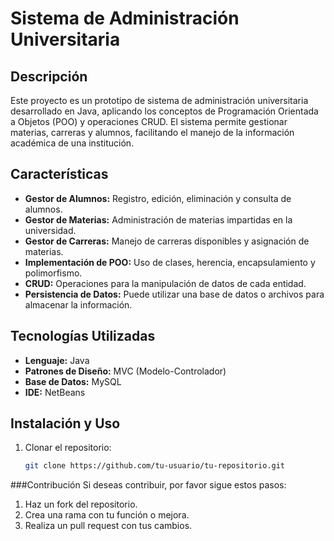 # Sistema de Administración Universitaria

## Descripción
Este proyecto es un prototipo de sistema de administración universitaria desarrollado en Java, aplicando los conceptos de Programación Orientada a Objetos (POO) y operaciones CRUD. El sistema permite gestionar materias, carreras y alumnos, facilitando el manejo de la información académica de una institución.

## Características
- **Gestor de Alumnos:** Registro, edición, eliminación y consulta de alumnos.
- **Gestor de Materias:** Administración de materias impartidas en la universidad.
- **Gestor de Carreras:** Manejo de carreras disponibles y asignación de materias.
- **Implementación de POO:** Uso de clases, herencia, encapsulamiento y polimorfismo.
- **CRUD:** Operaciones para la manipulación de datos de cada entidad.
- **Persistencia de Datos:** Puede utilizar una base de datos o archivos para almacenar la información.

## Tecnologías Utilizadas
- **Lenguaje:** Java
- **Patrones de Diseño:** MVC (Modelo-Controlador)
- **Base de Datos:** MySQL 
- **IDE:** NetBeans

## Instalación y Uso
1. Clonar el repositorio:
   ```sh
   git clone https://github.com/tu-usuario/tu-repositorio.git


###Contribución
Si deseas contribuir, por favor sigue estos pasos:

1. Haz un fork del repositorio.
2. Crea una rama con tu función o mejora.
3. Realiza un pull request con tus cambios.

